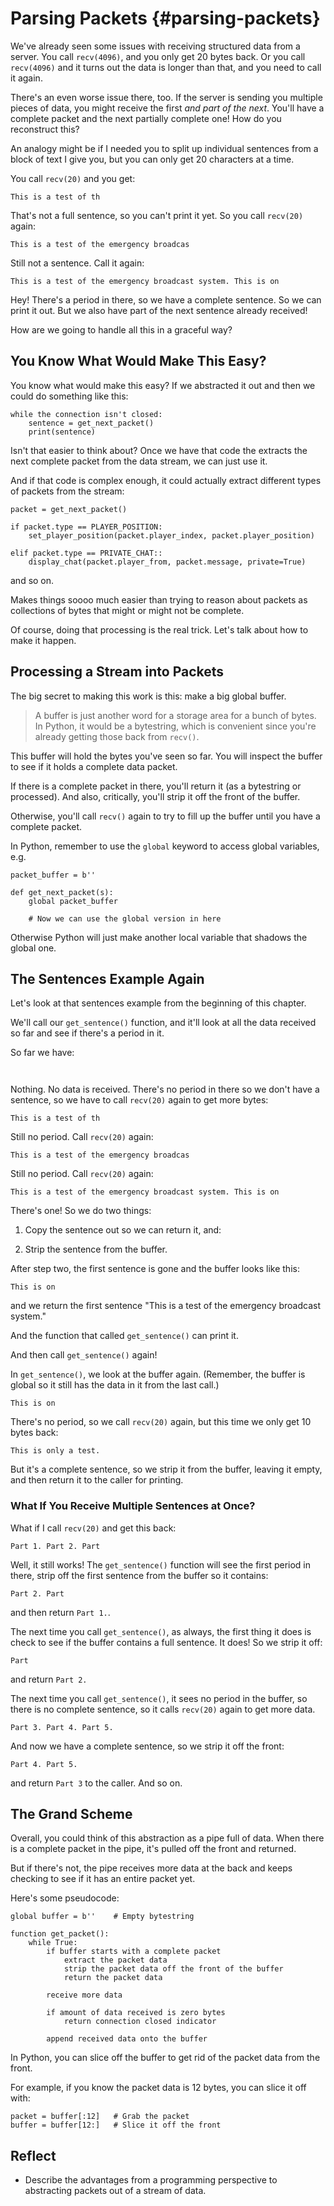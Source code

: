 # Parsing Packets {#parsing-packets}

We've already seen some issues with receiving structured data from a
server. You call `recv(4096)`, and you only get 20 bytes back. Or you
call `recv(4096)` and it turns out the data is longer than that, and you
need to call it again.

There's an even worse issue there, too. If the server is sending you
multiple pieces of data, you might receive the first _and part of the
next_. You'll have a complete packet and the next partially complete
one! How do you reconstruct this?

An analogy might be if I needed you to split up individual sentences
from a block of text I give you, but you can only get 20 characters at a
time.

You call `recv(20)` and you get:

``` {.default}
This is a test of th
```

That's not a full sentence, so you can't print it yet. So you call
`recv(20)` again:

``` {.default}
This is a test of the emergency broadcas
```

Still not a sentence. Call it again:

``` {.default}
This is a test of the emergency broadcast system. This is on
```

Hey! There's a period in there, so we have a complete sentence. So we
can print it out. But we also have part of the next sentence already
received!

How are we going to handle all this in a graceful way?

## You Know What Would Make This Easy?

You know what would make this easy? If we abstracted it out and then we
could do something like this:

``` {.py}
while the connection isn't closed:
    sentence = get_next_packet()
    print(sentence)
```

Isn't that easier to think about? Once we have that code the extracts
the next complete packet from the data stream, we can just use it.

And if that code is complex enough, it could actually extract different
types of packets from the stream:

``` {.py}
packet = get_next_packet()

if packet.type == PLAYER_POSITION:
    set_player_position(packet.player_index, packet.player_position)

elif packet.type == PRIVATE_CHAT::
    display_chat(packet.player_from, packet.message, private=True)
```

and so on.

Makes things soooo much easier than trying to reason about packets as
collections of bytes that might or might not be complete.

Of course, doing that processing is the real trick. Let's talk about how
to make it happen.

## Processing a Stream into Packets

The big secret to making this work is this: make a big global buffer.

> A buffer is just another word for a storage area for a bunch of bytes.
> In Python, it would be a bytestring, which is convenient since you're
> already getting those back from `recv()`.

This buffer will hold the bytes you've seen so far. You will inspect the
buffer to see if it holds a complete data packet.

If there is a complete packet in there, you'll return it (as a
bytestring or processed). And also, critically, you'll strip it off the
front of the buffer.

Otherwise, you'll call `recv()` again to try to fill up the buffer until
you have a complete packet.

In Python, remember to use the `global` keyword to access global
variables, e.g.

``` {.py}
packet_buffer = b''

def get_next_packet(s):
    global packet_buffer

    # Now we can use the global version in here
```

Otherwise Python will just make another local variable that shadows the
global one.

## The Sentences Example Again

Let's look at that sentences example from the beginning of this
chapter.

We'll call our `get_sentence()` function, and it'll look at all the data
received so far and see if there's a period in it.

So far we have:

``` {.default}
  
```

Nothing. No data is received. There's no period in there so we don't
have a sentence, so we have to call `recv(20)` again to get more bytes:

``` {.default}
This is a test of th
```

Still no period. Call `recv(20)` again:

``` {.default}
This is a test of the emergency broadcas
```

Still no period. Call `recv(20)` again:

``` {.default}
This is a test of the emergency broadcast system. This is on
```

There's one! So we do two things:

1. Copy the sentence out so we can return it, and:

2. Strip the sentence from the buffer.

After step two, the first sentence is gone and the buffer looks like
this:

``` {.default}
This is on
```

and we return the first sentence "This is a test of the emergency
broadcast system."

And the function that called `get_sentence()` can print it.

And then call `get_sentence()` again!

In `get_sentence()`, we look at the buffer again. (Remember, the buffer
is global so it still has the data in it from the last call.)

``` {.default}
This is on
```

There's no period, so we call `recv(20)` again, but this time we only
get 10 bytes back:

``` {.default}
This is only a test.
```

But it's a complete sentence, so we strip it from the buffer, leaving it
empty, and then return it to the caller for printing.

### What If You Receive Multiple Sentences at Once?

What if I call `recv(20)` and get this back:

``` {.default}
Part 1. Part 2. Part
````

Well, it still works! The `get_sentence()` function will see the first
period in there, strip off the first sentence from the buffer so it
contains:

``` {.default}
Part 2. Part
```

and then return `Part 1.`.

The next time you call `get_sentence()`, as always, the first thing it
does is check to see if the buffer contains a full sentence. It does! So
we strip it off:

``` {.default}
Part
```

and return `Part 2.`

The next time you call `get_sentence()`, it sees no period in the
buffer, so there is no complete sentence, so it calls `recv(20)` again
to get more data.

``` {.default}
Part 3. Part 4. Part 5.
```

And now we have a complete sentence, so we strip it off the front:

``` {.default}
Part 4. Part 5.
```

and return `Part 3` to the caller. And so on.

## The Grand Scheme

Overall, you could think of this abstraction as a pipe full of data.
When there is a complete packet in the pipe, it's pulled off the front
and returned.

But if there's not, the pipe receives more data at the back and keeps
checking to see if it has an entire packet yet.

Here's some pseudocode:

``` {.py}
global buffer = b''    # Empty bytestring

function get_packet():
    while True:
        if buffer starts with a complete packet
            extract the packet data
            strip the packet data off the front of the buffer
            return the packet data

        receive more data

        if amount of data received is zero bytes
            return connection closed indicator

        append received data onto the buffer
```

In Python, you can slice off the buffer to get rid of the packet data
from the front.

For example, if you know the packet data is 12 bytes, you can slice it
off with:

``` {.py}
packet = buffer[:12]   # Grab the packet
buffer = buffer[12:]   # Slice it off the front
```

## Reflect

* Describe the advantages from a programming perspective to abstracting
  packets out of a stream of data.

